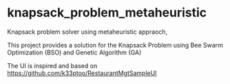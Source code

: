 # knapsack_problem_metaheuristic
Knapsack problem solver using metaheuristic appraoch,

This project provides a solution for the Knapsack Problem using Bee Swarm Optimization (BSO) and Genetic Algorithm (GA)

The UI is inspired and based on https://github.com/k33ptoo/RestaurantMgtSampleUI 